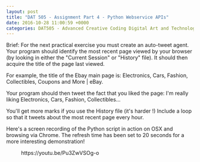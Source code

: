 ```yaml
---
layout: post
title: "DAT 505 - Assignment Part 4 - Python Webservice APIs"
date: 2016-10-28 11:00:59 +0000
categories: DAT505 - Advanced Creative Coding Digital Art and Technology
---
```


<!-- wp:paragraph {"className":"brief"} -->
<p class="brief">Brief: For the next practical exercise you must create an auto-tweet agent. Your program should identify the most recent page viewed by your browser (by looking in either the "Current Session" or "History" file). It should then acquire the title of the page last viewed.</p>
<!-- /wp:paragraph -->

<!-- wp:paragraph -->
<p>For example, the title of the Ebay main page is: Electronics, Cars, Fashion, Collectibles, Coupons and More | eBay.</p>
<!-- /wp:paragraph -->

<!-- wp:paragraph -->
<p>Your program should then tweet the fact that you liked the page: I'm really liking Electronics, Cars, Fashion, Collectibles...</p>
<!-- /wp:paragraph -->

<!-- wp:paragraph -->
<p>You'll get more marks if you use the History file (it's harder !) Include a loop so that it tweets about the most recent page every hour.</p>
<!-- /wp:paragraph -->

<!-- wp:paragraph -->
<p>Here's a screen recording of the Python script in action on OSX and browsing via Chrome. The refresh time has been set to 20 seconds for a more interesting demonstration!</p>
<!-- /wp:paragraph -->

<!-- wp:embed {"url":"https://youtu.be/Pu3ZwVSOg-o","type":"video","providerNameSlug":"youtube","responsive":true,"className":"wp-embed-aspect-16-9 wp-has-aspect-ratio"} -->
<figure class="wp-block-embed is-type-video is-provider-youtube wp-block-embed-youtube wp-embed-aspect-16-9 wp-has-aspect-ratio"><div class="wp-block-embed__wrapper">
https://youtu.be/Pu3ZwVSOg-o
</div></figure>
<!-- /wp:embed -->